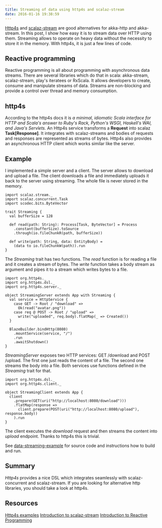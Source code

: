 ```yaml
---
title: Streaming of data using http4s and scalaz-stream
date: 2016-01-16 19:38:59
---
```


[Http4s](http://http4s.org/) and [scalaz-stream](https://github.com/functional-streams-for-scala/fs2) are good alternatives for akka-http and akka-stream. In this post, I show how easy it is to stream data over HTTP using them. Streaming allows to operate on heavy data without the necessity to store it in the memory. With http4s, it is just a few lines of code.

<!--more-->

## Reactive programming

Reactive programming is all about programming with asynchronous data streams. There are several libraries which do that in scala: akka-stream, scalaz-stream, play's iteratees or RxScala. It allows developers to create, consume and manipulate streams of data. Streams are non-blocking and provide a control over thread and memory consumption.

## http4s

According to the http4s docs it is *a minimal, idiomatic Scala interface for HTTP and Scala's answer to Ruby's Rack, Python's WSGI, Haskell's WAI, and Java's Servlets.* An Http4s service transforms a **Request** into scalaz **Task[Response]**. It integrates with scalaz-streams and bodies of requests and responses are represented as streams of bytes. Http4s also provides an asynchronous HTTP client which works similar like the server.

## Example

I implemented a simple server and a client. The server allows to download and upload a file. The client downloads a file and immediately uploads it back to the server using streaming. The whole file is never stored in the memory.

```
import scalaz.stream._
import scalaz.concurrent.Task
import scodec.bits.ByteVector

trait Streaming {
  val bufferSize = 128

  def read(path: String): Process[Task, ByteVector] = Process
    .constant(bufferSize).toSource
    .through(io.fileChunkR(path, bufferSize))

  def write(path: String, data: EntityBody) =
    (data to io.fileChunkW(path)).run
}
```

The *Streaming* trait has two functions. The *read* function is for reading a file and it creates a stream of bytes. The *write* function takes a body stream as argument and pipes it to a stream which writes bytes to a file.

```
import org.http4s._
import org.http4s.dsl._
import org.http4s.server._

object StreamingServer extends App with Streaming {
  val service = HttpService {
    case GET -> Root / "download" =>
      Ok(read("avatar.png"))
    case req @ POST -> Root / "upload" =>
      write("uploaded", req.body).flatMap(_ => Created())
  }

  BlazeBuilder.bindHttp(8080)
    .mountService(service, "/")
    .run
    .awaitShutdown()
}
```

*StreamingServer* exposes two HTTP services: GET /download and POST /upload. The first one just reads the content of a file. The second one streams the body into a file. Both services use functions defined in the *Streaming* trait for that.

```
import org.http4s.dsl._
import org.http4s.client._

object StreamingClient extends App {
  client
    .prepare(GET(uri("http://localhost:8080/download")))
    .flatMap(response =>
      client.prepare(POST(uri("http://localhost:8080/upload"), response.body))
    ).run
}
```

The client executes the *download* request and then streams the content into *upload* endpoint. Thanks to http4s this is trivial.

See [data-streaming-example](https://github.com/mbilski/data-streaming-example) for source code and instructions how to build and run.

## Summary

*Http4s* provides a nice DSL which integrates seamlessly with scalaz-concurrent and scalaz-stream. If you are looking for alternative http libraries, you should take a look at http4s.

## Resources

[Http4s examples](https://github.com/http4s/http4s/tree/master/examples)
[Introduction to scalaz-stream](https://gist.github.com/djspiewak/d93a9c4983f63721c41c)
[Introduction to Reactive Programming](https://gist.github.com/staltz/868e7e9bc2a7b8c1f754)
